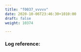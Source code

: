 ```yaml
---
title: "f0037_vvvvv"
date: 2020-10-06T23:46:30+1010:00
draft: false
weight: 10374

---
```


### Log reference: <no value>

```
